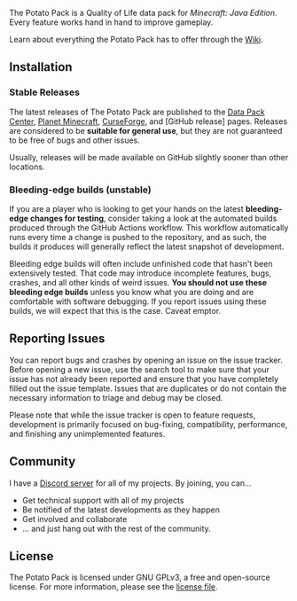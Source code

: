 The Potato Pack is a Quality of Life data pack for *Minecraft: Java Edition*. Every feature works hand in hand to improve gameplay.

Learn about everything the Potato Pack has to offer through the [Wiki](https://github.com/DylanLewisGitHub/The-Potato-Pack/wiki).

## Installation

### Stable Releases

The latest releases of The Potato Pack are published to the [Data Pack Center](https://datapackcenter.com/projects/the-potato-pack.326/), [Planet Minecraft](https://www.planetminecraft.com/data-pack/the-potato-pack-lots-of-content-lots-of-potatoes/), [CurseForge](https://www.curseforge.com/minecraft/customization/the-potato-pack), and
[GitHub release] pages. Releases are considered to be
**suitable for general use**, but they are not guaranteed to be free of bugs and other issues.

Usually, releases will be made available on GitHub slightly sooner than other locations.

### Bleeding-edge builds (unstable)

If you are a player who is looking to get your hands on the latest **bleeding-edge changes for testing**, consider
taking a look at the automated builds produced through the GitHub Actions workflow.
This workflow automatically runs every time a change is pushed to the repository, and as such, the builds it produces
will generally reflect the latest snapshot of development.

Bleeding edge builds will often include unfinished code that hasn't been extensively tested. That code may introduce
incomplete features, bugs, crashes, and all other kinds of weird issues. **You should not use these bleeding edge builds**
unless you know what you are doing and are comfortable with software debugging. If you report issues using these builds,
we will expect that this is the case. Caveat emptor.

## Reporting Issues

You can report bugs and crashes by opening an issue on the issue tracker.
Before opening a new issue, use the search tool to make sure that your issue has not already been reported and ensure
that you have completely filled out the issue template. Issues that are duplicates or do not contain the necessary
information to triage and debug may be closed.

Please note that while the issue tracker is open to feature requests, development is primarily focused on
bug-fixing, compatibility, performance, and finishing any unimplemented features.

## Community

I have a [Discord server](https://discord.gg/n6sCVTvpyt) for all of my projects. By joining, you can...

* Get technical support with all of my projects
* Be notified of the latest developments as they happen
* Get involved and collaborate
* ... and just hang out with the rest of the community.

## License

The Potato Pack is licensed under GNU GPLv3, a free and open-source license. For more information, please see the
[license file](https://github.com/DylanLewisGitHub/The-Potato-Pack/blob/main/LICENSE).
